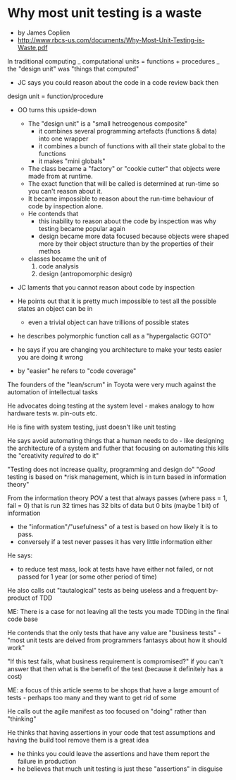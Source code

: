 # Why most unit testing is a waste

- by James Coplien
- http://www.rbcs-us.com/documents/Why-Most-Unit-Testing-is-Waste.pdf

In traditional computing _ computational units = functions + procedures _ the
"design unit" was "things that computed"

- JC says you could reason about the code in a code review back then

design unit = function/procedure

- OO turns this upside-down
    - The "design unit" is a "small hetreogenous composite"
        - it combines several programming artefacts (functions & data) into one
          wrapper
        - it combines a bunch of functions with all their state global to the
          functions
        - it makes "mini globals"
    - The class became a "factory" or "cookie cutter" that objects were made
      from at runtime.
    - The exact function that will be called is determined at run-time so you
      can't reason about it.
    - It became impossible to reason about the run-time behaviour of code by
      inspection alone.
    - He contends that
        - this inability to reason about the code by inspection was why testing
          became popular again
        - design became more data focused because objects were shaped more by
          their object structure than by the properties of their methos
    - classes became the unit of
        1. code analysis
        2. design (antropomorphic design)

- JC laments that you cannot reason about code by inspection
- He points out that it is pretty much impossible to test all the possible
  states an object can be in
    - even a trivial object can have trillions of possible states

- he describes polymorphic function call as a "hypergalactic GOTO"

- he says if you are changing you architecture to make your tests easier you are
  doing it wrong
- by "easier" he refers to "code coverage"

The founders of the "lean/scrum" in Toyota were very much against the automation
of intellectual tasks

He advocates doing testing at the system level - makes analogy to how hardware
tests w. pin-outs etc.

He is fine with system testing, just doesn't like unit testing

He says avoid automating things that a human needs to do - like designing the
architecture of a system and futher that focusing on automating this kills the
"creativity _required_ to do it"

"Testing does not increase quality, programming and design do" "_Good_ testing
is based on \*risk management, which is in turn based in information theory"

From the information theory POV a test that always passes (where pass = 1, fail
= 0) that is run 32 times has 32 bits of data but 0 bits (maybe 1 bit) of
information

- the "information"/"usefulness" of a test is based on how likely it is to pass.
- conversely if a test never passes it has very little information either

He says:

- to reduce test mass, look at tests have have either not failed, or not passed
  for 1 year (or some other period of time)

He also calls out "tautalogical" tests as being useless and a frequent
by-product of TDD

ME: There is a case for not leaving all the tests you made TDDing in the final
code base

He contends that the only tests that have any value are "business tests" - "most
unit tests are deived from programmers fantasys about how it should work"

"If this test fails, what business requirement is compromised?" if you can't
answer that then what is the benefit of the test (because it definitely has a
cost)

ME: a focus of this article seems to be shops that have a large amount of
tests - perhaps too many and they want to get rid of some

He calls out the agile manifest as too focused on "doing" rather than "thinking"

He thinks that having assertions in your code that test assumptions and having
the build tool remove them is a great idea

- he thinks you could leave the assertions and have them report the failure in
  production
- he believes that much unit testing is just these "assertions" in disguise
